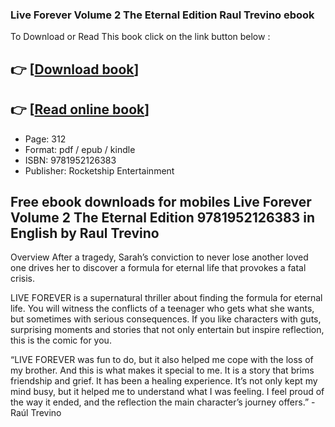 ### Live Forever Volume 2 The Eternal Edition Raul Trevino ebook

To Download or Read This book click on the link button below :

## 👉  [**[Download book](http://ebooksharez.info/download.php?group=book&from=github.com&id=720763&lnk=1081 "Download book")**]

## 👉  [**[Read online book](http://ebooksharez.info/download.php?group=book&from=github.com&id=720763&lnk=1081 "Read online book")**]


* Page: 312
* Format: pdf / epub / kindle
* ISBN: 9781952126383
* Publisher: Rocketship Entertainment



## Free ebook downloads for mobiles Live Forever Volume 2 The Eternal Edition 9781952126383 in English by Raul Trevino


Overview
After a tragedy, Sarah’s conviction to never lose another loved one drives her to discover a formula for eternal life that provokes a fatal crisis.
 
 LIVE FOREVER is a supernatural thriller about finding the formula for eternal life. You will witness the conflicts of a teenager who gets what she wants, but sometimes with serious consequences. If you like characters with guts, surprising moments and stories that not only entertain but inspire reflection, this is the comic for you.
 
 “LIVE FOREVER was fun to do, but it also helped me cope with the loss of my brother. And this is what makes it special to me. It is a story that brims friendship and grief. It has been a healing experience. It’s not only kept my mind busy, but it helped me to understand what I was feeling. I feel proud of the way it ended, and the reflection the main character’s journey offers.” - Raúl Trevino



